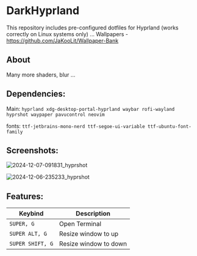 # DarkHyprland
This repository includes pre-configured dotfiles for Hyprland (works correctly on Linux systems only) ...
Wallpapers - https://github.com/JaKooLit/Wallpaper-Bank

## About
Many more shaders, blur ...

## Dependencies:
Main:  `hyprland xdg-desktop-portal-hyprland waybar rofi-wayland hyprshot waypaper pavucontrol neovim`

fonts: `ttf-jetbrains-mono-nerd ttf-segoe-ui-variable ttf-ubuntu-font-family`

## Screenshots:

![2024-12-07-091831_hyprshot](https://github.com/user-attachments/assets/6d553f8f-0621-40a4-a5f9-7dbbd5f26b0f)

![2024-12-06-235233_hyprshot](https://github.com/user-attachments/assets/691660ad-06ae-4d98-aa26-d7247b652e3a)

## Features:
| Keybind | Description |
| --- | --- |
| `SUPER, G` | Open Terminal |
| `SUPER ALT, G` | Resize window to up |
| `SUPER SHIFT, G` | Resize window to down |
